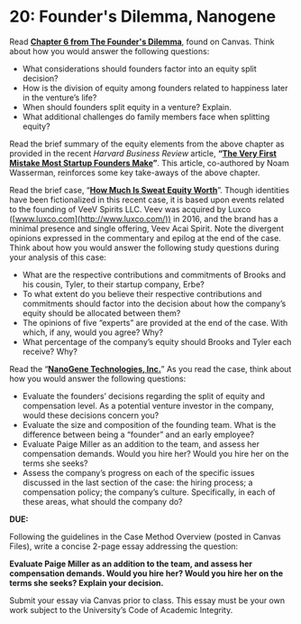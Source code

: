 # 20: Founder's Dilemma, Nanogene

Read **[Chapter 6 from The Founder's Dilemma](https://canvas.upenn.edu/courses/1840993/files/142002969/download?wrap=1)**, found on Canvas. Think about how you would answer the following questions:

- What considerations should founders factor into an equity split decision?
- How is the division of equity among founders related to happiness later in the venture’s life?
- When should founders split equity in a venture? Explain.
- What additional challenges do family members face when splitting equity?

Read the brief summary of the equity elements from the above chapter as provided in the recent *Harvard Business Review* article, **“[The Very First Mistake Most Startup Founders Make](https://canvas.upenn.edu/courses/1840993/files/142003040/download?wrap=1)”**. This article, co-authored by Noam Wasserman, reinforces some key take-aways of the above chapter.

Read the brief case, “**[How Much Is Sweat Equity Worth](https://hbsp.harvard.edu/tu/fed11336)**”. Though identities have been fictionalized in this recent case, it is based upon events related to the founding of VeeV Spirits LLC. Veev was acquired by Luxco ([www.luxco.com](http://www.luxco.com/)) in 2016, and the brand has a minimal presence and single offering, Veev Acai Spirit. Note the divergent opinions expressed in the commentary and epilog at the end of the case. Think about how you would answer the following study questions during your analysis of this case:

- What are the respective contributions and commitments of Brooks and his cousin, Tyler, to their startup company, Erbe?
- To what extent do you believe their respective contributions and commitments should factor into the decision about how the company’s equity should be allocated between them?
- The opinions of five “experts” are provided at the end of the case. With which, if any, would you agree? Why?
- What percentage of the company’s equity should Brooks and Tyler each receive? Why?

Read the “[**NanoGene Technologies, Inc.**](https://hbsp.harvard.edu/tu/c2069880)” As you read the case, think about how you would answer the following questions:

- Evaluate the founders’ decisions regarding the split of equity and compensation level. As a potential venture investor in the company, would these decisions concern you?
- Evaluate the size and composition of the founding team. What is the difference between being a “founder” and an early employee?
- Evaluate Paige Miller as an addition to the team, and assess her compensation demands. Would you hire her? Would you hire her on the terms she seeks?
- Assess the company’s progress on each of the specific issues discussed in the last section of the case: the hiring process; a compensation policy; the company’s culture. Specifically, in each of these areas, what should the company do?

**DUE:**

Following the guidelines in the Case Method Overview (posted in Canvas Files), write a concise 2-page essay addressing the question:

**Evaluate Paige Miller as an addition to the team, and assess her compensation demands. Would you hire her? Would you hire her on the terms she seeks?  Explain your decision.**

Submit your essay via Canvas prior to class.  This essay must be your own work subject to the University’s Code of Academic Integrity.